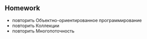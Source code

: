 ## Homework

- повторить Объектно-ориентированное программирование
- повторить Коллекции
- повторить Многопоточность
